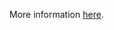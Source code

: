 More information [here](https://docs.bridgecrew.io/docs/ensure-alibaba-cloud-database-instance-is-not-public).
